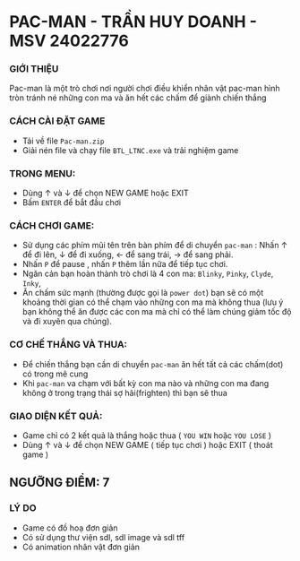# PAC-MAN - TRẦN HUY DOANH - MSV 24022776 
### GIỚI THIỆU 
Pac-man là một trò chơi nơi người chơi điều khiển nhân vật pac-man hình tròn tránh né những con ma và ăn hết các chấm để giành chiến thắng 
### CÁCH CÀI ĐẶT GAME
 - Tải về file `Pac-man.zip`
 - Giải nén file và chạy file `BTL_LTNC.exe` và trải nghiệm game
### TRONG MENU:
 - Dùng ↑ và ↓ để chọn NEW GAME hoặc EXIT
 - Bấm `ENTER` để bắt đầu chơi 
### CÁCH CHƠI GAME:
 - Sử dụng các phím mũi tên trên bàn phím để di chuyển `pac-man` : Nhấn ↑ để đi lên, ↓ để đi xuống, ← để sang trái, → để sang phải.
 - Nhấn `P` để pause , nhấn `P` thêm lần nữa để tiếp tục chơi.
 - Ngăn cản bạn hoàn thành trò chơi là 4 con ma: `Blinky`, `Pinky`, `Clyde`, `Inky`,
 - Ăn chấm sức mạnh (thường được gọi là `power dot`) bạn sẽ có một khoảng thời gian có thể chạm vào những con ma mà không thua (lưu ý bạn không thể ăn được các con ma mà chỉ có thể làm chúng giảm tốc độ và đi xuyên qua chúng).
### CƠ CHẾ THẮNG VÀ THUA:
 - Để chiến thắng bạn cần di chuyển `pac-man` ăn hết tất cả các chấm(dot) có trong mê cung
 - Khi `pac-man` va chạm với bất kỳ con ma nào và những con ma đang không ở trong trạng thái sợ hãi(frighten) thì bạn sẽ thua
### GIAO DIỆN KẾT QUẢ:
 - Game chỉ có 2 kết quả là thắng hoặc thua ( `YOU WIN` hoặc `YOU LOSE` )
 - Dùng ↑ và ↓ để chọn NEW GAME ( tiếp tục chơi ) hoặc EXIT ( thoát game )
## NGƯỠNG ĐIỂM: 7
### LÝ DO
 - Game có đồ hoạ đơn giản
 - Có sử dụng thư viện sdl, sdl image và sdl tff
 - Có animation nhân vật đơn giản
